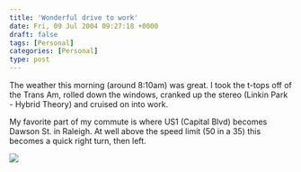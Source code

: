```yaml
---
title: 'Wonderful drive to work'
date: Fri, 09 Jul 2004 09:27:18 +0000
draft: false
tags: [Personal]
categories: [Personal]
type: post
---
```


The weather this morning (around 8:10am) was great. I took the t-tops off of the Trans Am, rolled down the windows, cranked up the stereo (Linkin Park - Hybrid Theory) and cruised on into work.

My favorite part of my commute is where US1 (Capital Blvd) becomes Dawson St. in Raleigh. At well above the speed limit (50 in a 35) this becomes a quick right turn, then left.

![](http://mq-mapgend.websys.aol.com:80/mqmapgend?MQMapGenRequest=FDR2dmwjDE%3byt29%26FDJnci4Jkqj%2cMMCJ%3aHOEvq%3ba8a542%3a%29zy0q0r%3a%26%40%24%3a%26%401%3aqyb%3al4b%3aTD%15JFE%3aHOHQJ%3ba8a0f7%3a%29zy0qar%3a%26%40%24%3a%26%40%24x9%40)